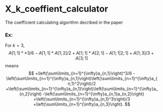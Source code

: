 # X_k_coeffient_calculator
The coefficient calculating algorithm decribed in the paper

### Ex:
For $k = 3$,
$$A[1;1]**3/6 - A[1;1]*A[1;2]/2 + A[1;1]*A[2;1] - A[1;1|2;1] + A[1;3]/3 + A[3;1]$$
means
$$
+\left(\sum\limits_{n=1}^{\infty}a_{n,1}\right)^3/6
-\left(\sum\limits_{n=1}^{\infty}a_{n,1}\right)\left(\sum\limits_{n=1}^{\infty}a_{n,1}^2\right)/2
+\left(\sum\limits_{n=1}^{\infty}a_{n,1}\right)\left(\sum\limits_{n=1}^{\infty}a_{n,2}\right)
-\left(\sum\limits_{n=1}^{\infty}a_{n,1}a_{n,2}\right)
+\left(\sum\limits_{n=1}^{\infty}a_{n,1}^3\right)/3
+\left(\sum\limits_{n=1}^{\infty}a_{n,3}\right).
$$
